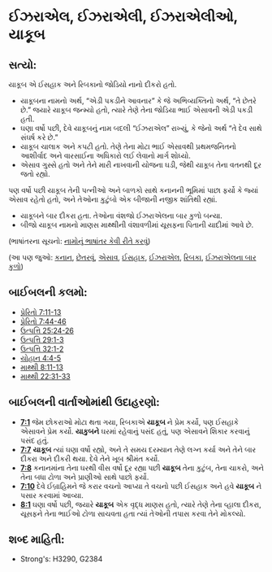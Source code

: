 # ઈઝરાએલ, ઈઝરાએલી, ઈઝરાએલીઓ, યાકૂબ 

## સત્યો: 

યાકૂબ એ ઈસહાક અને રિબકાનો જોડિયો નાનો દીકરો હતો.

* યાકૂબના નામનો અર્થ, “એડી પકડીને આવનાર” કે જે અભિવ્યક્તિનો અર્થ, “તે છેતરે છે.” જયારે યાકૂબ જન્મ્યો હતો, ત્યારે તેણે તેના જોડિયા ભાઈ એસાવની એડી પકડી હતી.
* ઘણા વર્ષો પછી, દેવે યાકૂબનું નામ બદલી “ઈઝરાએલ” રાખ્યું, કે જેનો અર્થ “તે દેવ સાથે સંઘર્ષ કરે છે.”
* યાકૂબ ચાલાક અને કપટી હતો. તેણે તેના મોટા ભાઈ એસાવથી પ્રથમજનિતનો આશીર્વાદ અને વારસાઈના અધિકારો લઈ લેવાનો માર્ગ શોધ્યો.
* એસાવ ગુસ્સે હતો અને તેને મારી નાખવાની યોજના ઘડી, જેથી યાકૂબ તેના વતનથી દૂર જતો રહ્યો.

પણ વર્ષો પછી યાકૂબ તેની પત્નીઓ અને બાળકો સાથે કનાનની ભૂમિમાં પાછા ફર્યો કે જ્યાં એસાવ રહેતો હતો, અને તેઓના કુટુંબો એક બીજાની નજીક શાંતિથી રહ્યાં.

* યાકૂબને બાર દીકરા હતા. તેઓના વંશજો ઈઝરાએલના બાર કુળો બન્યા.
* બીજો યાકૂબ નામનો માણસ માથ્થીની વંશાવળીમાં યૂસફના પિતાની યાદીમાં આવે છે.

(ભાષાંતરના સૂચનો: [નામોનું ભાષાંતર કેવી રીતે કરવું](rc://gu/ta/man/translate/translate-names))

(આ પણ જુઓ: [કનાન](../names/canaan.md), [છેતરવું](../other/deceive.md), [એસાવ](../names/esau.md), [ઈસહાક](../names/isaac.md), [ઈઝરાએલ](../kt/israel.md), [રિબકા](../names/rebekah.md), [ઈઝરાએલના બાર કુળો](../other/12tribesofisrael.md))

## બાઈબલની કલમો: 

* [પ્રેરિતો 7:11-13](rc://gu/tn/help/act/07/11)
* [પ્રેરિતો 7:44-46](rc://gu/tn/help/act/07/44)
* [ઉત્પત્તિ 25:24-26](rc://gu/tn/help/gen/25/24)
* [ઉત્પત્તિ 29:1-3](rc://gu/tn/help/gen/29/01)
* [ઉત્પત્તિ 32:1-2](rc://gu/tn/help/gen/32/01)
* [યોહાન 4:4-5](rc://gu/tn/help/jhn/04/04)
* [માથ્થી 8:11-13](rc://gu/tn/help/mat/08/11)
* [માથ્થી 22:31-33](rc://gu/tn/help/mat/22/31)

## બાઈબલની વાર્તાઓમાંથી ઉદાહરણો: 

* __[7:1](rc://gu/tn/help/obs/07/01)__ જેમ છોકરાઓ મોટા થતા ગયા, રિબકાએ __યાકૂબ__ ને પ્રેમ કર્યો, પણ ઈસહાકે એસાવને પ્રેમ કર્યો.  __યાકુબને__ ઘરમાં રહેવાનું પસંદ હતું, પણ એસાવને શિકાર કરવાનું પસંદ હતું.
* __[7:7](rc://gu/tn/help/obs/07/07)__ __યાકૂબ__ ત્યાં ઘણા વર્ષો રહ્યો, અને તે સમય દરમ્યાન તેણે લગ્ન કર્યા અને તેને બાર દીકરા અને દીકરી થયા. દેવે તેને ખૂબ શ્રીમંત કર્યો.
* __[7:8](rc://gu/tn/help/obs/07/08)__ કનાનમાંના તેના ઘરથી વીસ વર્ષો દૂર રહ્યા પછી __યાકૂબ__ તેના કુટુંબ, તેના ચાકરો, અને તેના બધા ટોળા અને પ્રાણીઓ સાથે પાછો ફર્યો.
* __[7:10](rc://gu/tn/help/obs/07/10)__ દેવે ઈબ્રાહિમને જે કરાર વચનો આપ્યા તે વચનો પછી ઈસહાક અને હવે  __યાકૂબ__ ને પસાર કરવામાં આવ્યા.
* __[8:1](rc://gu/tn/help/obs/08/01)__ ઘણા વર્ષો પછી, જયારે __યાકૂબ__ એક વૃદ્ધ માણસ હતો, ત્યારે તેણે તેના વ્હાલા દીકરા, યૂસફને તેના ભાઈઓ ટોળા સાચવતા હતા ત્યાં તેઓની તપાસ કરવા તેને મોકલ્યો.

## શબ્દ માહિતી: 

* Strong's: H3290, G2384
